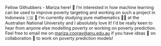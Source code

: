  Fellow Githubbers - Mariza here!
👀 I’m interested in how machine learning can be used to improve poverty targeting and working on such a project in Indonesia :indonesia:
🌱 I’m currently studying pure mathematics :green_heart::sweat_drops: at the Australian National University and I absolutely love it! 
I'd be really keen to hear from anyone else modelling poverty or working on poverty prediction. Feel free to email me on mariza.cooray@anu.edu.au if you have ideas :thought_balloon: on collaboration :beer: to work on poverty prediction models!
<!---
econophile/econophile is a ✨ special ✨ repository because its `README.md` (this file) appears on your GitHub profile.
You can click the Preview link to take a look at your changes.
--->
